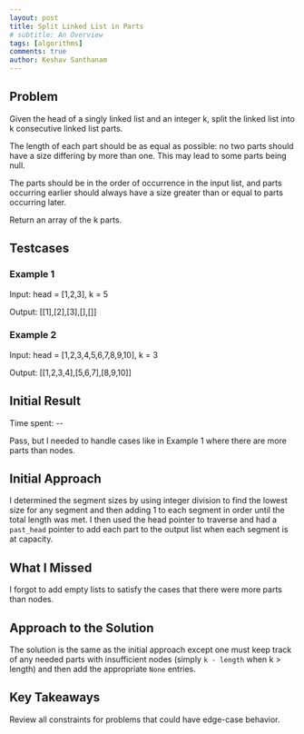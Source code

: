 ```yaml
---
layout: post
title: Split Linked List in Parts
# subtitle: An Overview
tags: [algorithms]
comments: true
author: Keshav Santhanam
---
```


## Problem

Given the head of a singly linked list and an integer k, split the linked list into k consecutive linked list parts.

The length of each part should be as equal as possible: no two parts should have a size differing by more than one. This may lead to some parts being null.

The parts should be in the order of occurrence in the input list, and parts occurring earlier should always have a size greater than or equal to parts occurring later.

Return an array of the k parts.

## Testcases

### Example 1
Input: head = [1,2,3], k = 5

Output: [[1],[2],[3],[],[]]

### Example 2
Input: head = [1,2,3,4,5,6,7,8,9,10], k = 3

Output: [[1,2,3,4],[5,6,7],[8,9,10]]

## Initial Result
Time spent: --

Pass, but I needed to handle cases like in Example 1 where there are more parts than nodes. 

## Initial Approach

I determined the segment sizes by using integer division to find the lowest size for any segment and then adding 1 to each segment in order until the total length was met. I then used the head pointer to traverse and had a ```past_head``` pointer to add each part to the output list when each segment is at capacity. 

## What I Missed

I forgot to add empty lists to satisfy the cases that there were more parts than nodes. 

## Approach to the Solution

The solution is the same as the initial approach except one must keep track of any needed parts with insufficient nodes (simply ```k - length``` when k > length) and then add the appropriate ```None``` entries. 

## Key Takeaways
Review all constraints for problems that could have edge-case behavior. 

